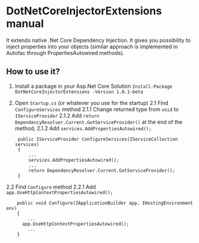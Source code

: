 # DotNetCoreInjectorExtensions manual

It extends native .Net Core Dependency Injection. It gives you possibility to inject properties into your objects (similar approach is implemented in Autofac through PropertiesAutowired methods).

## How to use it?

1. Install a package in your Asp.Net Core Solution
`Install-Package DotNetCoreInjectorExtensions -Version 1.0.1-beta`
2. Open `Startup.cs` (or whatever you use for the startup)
2.1 Find `ConfigureServices` method
2.1.1 Change returned type from `void` to `IServiceProvider`
2.1.2 Add `return DependencyResolver.Current.GetServiceProvider()` at the end of the method;
2.1.2 Add `services.AddPropertiesAutowired();`

		public IServiceProvider ConfigureServices(IServiceCollection services)
		{
			...
			services.AddPropertiesAutowired();
			...
			return DependencyResolver.Current.GetServiceProvider();
		}

2.2  Find `Configure` method
2.2.1 Add `app.UseHttpContextPropertiesAutowired();`

		public void Configure(IApplicationBuilder app, IHostingEnvironment env)
		{
			...
		  app.UseHttpContextPropertiesAutowired();
			...
		}
